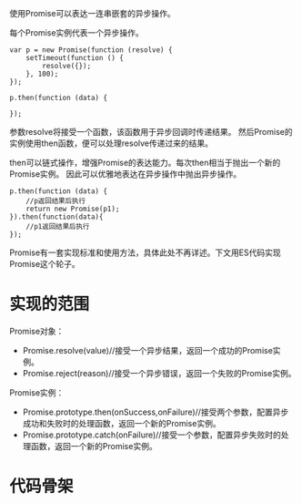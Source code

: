 使用Promise可以表达一连串嵌套的异步操作。

每个Promise实例代表一个异步操作。

~~~
var p = new Promise(function (resolve) {
    setTimeout(function () {
        resolve({});
    }, 100);
});

p.then(function (data) {

});
~~~

参数resolve将接受一个函数，该函数用于异步回调时传递结果。
然后Promise的实例使用then函数，便可以处理resolve传递过来的结果。

then可以链式操作，增强Promise的表达能力。每次then相当于抛出一个新的Promise实例。
因此可以优雅地表达在异步操作中抛出异步操作。

~~~
p.then(function (data) {
    //p返回结果后执行
    return new Promise(p1);
}).then(function(data){
    //p1返回结果后执行
});
~~~

Promise有一套实现标准和使用方法，具体此处不再详述。下文用ES代码实现Promise这个轮子。

# 实现的范围

Promise对象：

* Promise.resolve(value)//接受一个异步结果，返回一个成功的Promise实例。
* Promise.reject(reason)//接受一个异步错误，返回一个失败的Promise实例。

Promise实例：

* Promise.prototype.then(onSuccess,onFailure)//接受两个参数，配置异步成功和失败时的处理函数，返回一个新的Promise实例。
* Promise.prototype.catch(onFailure)//接受一个参数，配置异步失败时的处理函数，返回一个新的Promise实例。

# 代码骨架

